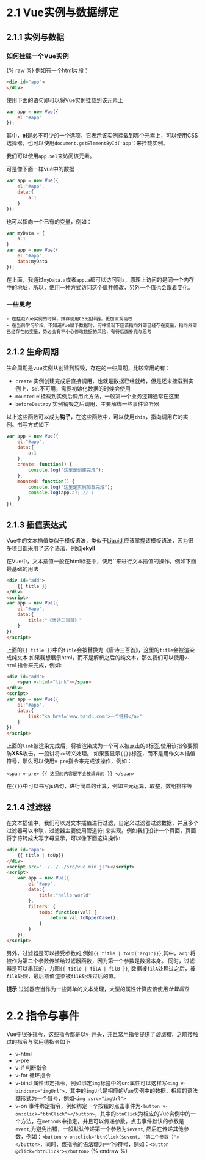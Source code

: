 # 2.1 Vue实例与数据绑定
## 2.1.1 实例与数据
### 如何挂载一个Vue实例
{% raw %}
例如有一个html片段：

```html
<div id="app">
</div>
```

使用下面的语句即可以将Vue实例挂载到该元素上

```javascript
var app = new Vue({
	el:"#app"
});
```

其中，**el**是必不可少的一个选项，它表示该实例挂载到哪个元素上，可以使用CSS选择器，也可以使用`document.getElementById('app')`来挂载实例。

我们可以使用`app.$el`来访问该元素。

可是像下面一样vue中的数据

```javascript
var app = new Vue({
	el:"#app",
	data:{
		a:1
	}
});
```

也可以指向一个已有的变量，例如：

```javascript
var myData = {
	a:1
}
var app = new Vue({
	el:"#app",
	data:myData
});
```

在上面，我通过`myData.a`或者`app.a`都可以访问到`a`，原理上访问的是同一个内存中的地址，所以，使用一种方式访问这个值并修改，另外一个值也会跟着变化。

### 一些思考

	- 在挂载Vue实例的时候，推荐使用CSS选择器，更加直观高校
	- 在当前学习阶段，不知道Vue赋予数据时，何种情况下应该指向外部已经存在变量，指向外部已经存在的变量，势必会有不小心修改数据的风险，有待后面补充与思考

## 2.1.2 生命周期

生命周期是vue实例从创建到销毁，存在的一些周期，比较常用的有：

- `create` 实例创建完成后直接调用，也就是数据已经就绪，但是还未挂载到实例上，`$el`不可用，需要初始化数据的时候会使用
- `mounted` el挂载到实例后调用此方法，一般第一个业务逻辑通常在这里
- `beforeDestroy` 实例销毁之后调用，主要解绑一些事件监听器

以上这些函数可以成为**钩子**，在这些函数中，可以使用`this`，指向调用它的实例。书写方式如下

```javascript
var app = new Vue({
    el:"#app",
    data:{
        a:1
    },
    create: function() {
        console.log("这里是创建完成");
    },
    mounted: function() {
        console.log("这里是实例加载完成");
        console.log(app.a); // 1
    }
});
```

## 2.1.3 插值表达式

Vue中的文本插值类似于模板语法，类似于[Liquid](https://liquid.bootcss.com/),应该掌握该模板语法，因为很多项目都采用了这个语法，例如**jekyll**

在Vue中，文本插值一般在html标签中，使用``来进行文本插值的操作，例如下面最基础的用法

```html
<div id="add">
	{{ title }}
</div>
<script>
var app = new Vue({
	el:"#app",
	data:{
		title:"《唐诗三百首》"
	}
});
</script>
```

上面的`{{ title }}`中的`title`会被替换为《唐诗三百首》，这里的`title`会被渲染成纯文本
如果我想展示html，而不是解析之后的纯文本，那么我们可以使用`v-html`指令来完成，例如:

```html
<div id="add">
	<span v-html="link"></span>
</div>
<script>
var app = new Vue({
	el:"#app",
	data:{
		link:"<a href='www.baidu.com'>一个链接</a>"
	}
});
</script>
```

上面的`link`被渲染完成后，将被渲染成为一个可以被点击的a标签,使用该指令要预防**XSS**攻击，一般讲将`<>`转义处理。
如果要显示`{{}}`标签，而不是用作文本插值符号，那么可以使用`v-pre`指令来完成该操作，例如：

```
<span v-pre> {{ 这里的内容是不会被编译的 }} </span>
```

在`{{}}`中可以书写js语句，进行简单的计算，例如三元运算，取整，数组排序等

## 2.1.4 过滤器

在文本插值中，我们可以对文本插值进行过滤，自定义过滤器过滤数据，并且多个过滤器可以串联，过滤器主要使用管道符`|`来实现。例如我们设计一个页面，页面将字符转成大写字母显示，可以像下面这样操作:

```html
<div id="app">
    {{ title | toUp}}
</div>
<script src="../../../src/vue.min.js"></script>
<script>
    var app = new Vue({
        el:"#app",
        data:{
            title:"hello world"
        },
        filters: {
            toUp: function(val) {
                return val.toUpperCase();
            }
        }
    });
</script>
```

另外，过滤器是可以接受参数的,例如`{{ title | toUp('arg1')}}`,其中，`arg1`将被作为第二个参数传递给过滤器函数，因为第一个参数是数据本身。
同时，过滤器是可以串联的，力图`{{ title | filA | filB }}`, 数据被`filA`处理过之后，被`filB`处理，最后插值渲染被`filB`处理过后的值。

**提示** 过滤器应当作为一些简单的文本处理，大型的属性计算应该使用*计算属性*


# 2.2 指令与事件

Vue中很多指令，这些指令都是以`v-`开头，并且常用指令提供了*语法糖*，之前接触过的指令与常用德指令如下

- v-html
- v-pre
- v-if 判断指令
- v-for 循环指令
- v-bind 属性绑定指令，例如绑定`img`标签中的`src`属性可以这样写`<img v-bind:src="imgUrl">`，其中的`imgUrl`是相应的Vue实例中的数据，相应的语法糖形式为一个冒号，例如`<img :src="imgUrl">`
- v-on 事件绑定指令，例如绑定一个按钮的点击事件为`<button v-on:click="btnClick"></button>`，其中的`btnClick`为相应的Vue实例中的一个方法，在`methods`中指定，并且可以传递参数，点击事件默认的参数是`event`,为避免出错，一般默认传递第一个参数为`$event`, 然后在传递其他参数，例如：`<button v-on:click="btnClick($event, '第二个参数')"></button>`，同时，该指令的语法糖为一个`@`符号，例如：`<button @click="btnClick"></button>`
{% endraw %}
